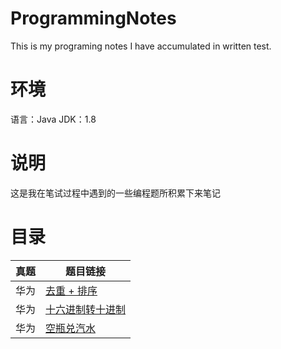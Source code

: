 # ProgrammingNotes
This is my programing notes I have accumulated in written test.

# 环境
语言：Java
JDK：1.8

# 说明
这是我在笔试过程中遇到的一些编程题所积累下来笔记

# 目录
| 真题 | 题目链接                                                    | 
| ---- | ------------------------------------------------------------ | 
| 华为    | [去重 + 排序](https://github.com/feichaiCoding/ProgrammingNotes/blob/master/CodeFile/%E5%8D%8E%E4%B8%BA%E7%A0%94%E5%8F%91%E5%B7%A5%E7%A8%8B%E5%B8%88%E7%BC%96%E7%A8%8B%E9%A2%98%20-%20(%E5%8E%BB%E9%87%8D%20%2B%20%E6%8E%92%E5%BA%8F).md) |
| 华为   | [十六进制转十进制](https://github.com/feichaiCoding/ProgrammingNotes/blob/master/CodeFile/%E5%8D%8E%E4%B8%BA%E7%A0%94%E5%8F%91%E5%B7%A5%E7%A8%8B%E5%B8%88%E7%BC%96%E7%A8%8B%E9%A2%98%20-%20%E5%8D%81%E5%85%AD%E8%BF%9B%E5%88%B6%E8%BD%AC%E5%8D%81%E8%BF%9B%E5%88%B6.md) | 
| 华为   | [空瓶兑汽水](https://github.com/feichaiCoding/ProgrammingNotes/blob/master/CodeFile/%E5%8D%8E%E4%B8%BA%E7%A0%94%E5%8F%91%E5%B7%A5%E7%A8%8B%E5%B8%88%E7%BC%96%E7%A8%8B%E9%A2%98%20-%20%E7%A9%BA%E7%93%B6%E5%85%91%E6%B1%BD%E6%B0%B4.md) | 
